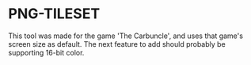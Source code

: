 
# PNG-TILESET

This tool was made for the game 'The Carbuncle', and uses that game's screen size as default.
The next feature to add should probably be supporting 16-bit color.
